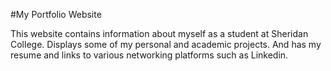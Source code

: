 #My Portfolio Website

This website contains information about myself as a student at Sheridan College.
Displays some of my personal and academic projects.
And has my resume and links to various networking platforms such as Linkedin.

